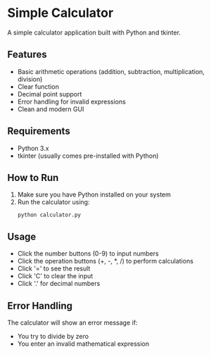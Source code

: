 # Simple Calculator

A simple calculator application built with Python and tkinter.

## Features

- Basic arithmetic operations (addition, subtraction, multiplication, division)
- Clear function
- Decimal point support
- Error handling for invalid expressions
- Clean and modern GUI

## Requirements

- Python 3.x
- tkinter (usually comes pre-installed with Python)

## How to Run

1. Make sure you have Python installed on your system
2. Run the calculator using:
   ```
   python calculator.py
   ```

## Usage

- Click the number buttons (0-9) to input numbers
- Click the operation buttons (+, -, *, /) to perform calculations
- Click '=' to see the result
- Click 'C' to clear the input
- Click '.' for decimal numbers

## Error Handling

The calculator will show an error message if:
- You try to divide by zero
- You enter an invalid mathematical expression 